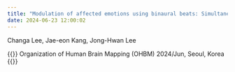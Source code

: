 ```yaml
---
title: "Modulation of affected emotions using binaural beats: Simultaneous EEG-fMRI study"
date: 2024-06-23 12:00:02
---
```


Changa Lee, Jae-eon Kang, Jong-Hwan Lee

{{<format bright-green>}}
Organization of Human Brain Mapping (OHBM) 2024/Jun, Seoul, Korea
{{</format>}}

